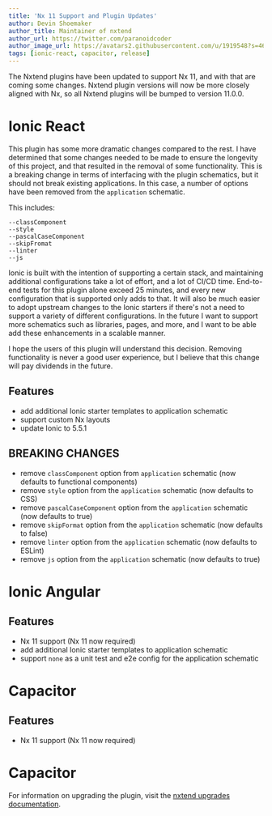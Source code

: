 ```yaml
---
title: 'Nx 11 Support and Plugin Updates'
author: Devin Shoemaker
author_title: Maintainer of nxtend
author_url: https://twitter.com/paranoidcoder
author_image_url: https://avatars2.githubusercontent.com/u/1919548?s=460&u=e8799ad545249d59bf57b7ee35a8841825004ca0&v=4
tags: [ionic-react, capacitor, release]
---
```


The Nxtend plugins have been updated to support Nx 11, and with that are coming some changes. Nxtend plugin versions will now be more closely aligned with Nx, so all Nxtend plugins will be bumped to version 11.0.0.

# Ionic React

This plugin has some more dramatic changes compared to the rest. I have determined that some changes needed to be made to ensure the longevity of this project, and that resulted in the removal of some functionality. This is a breaking change in terms of interfacing with the plugin schematics, but it should not break existing applications. In this case, a number of options have been removed from the `application` schematic.

This includes:

```
--classComponent
--style
--pascalCaseComponent
--skipFromat
--linter
--js
```

Ionic is built with the intention of supporting a certain stack, and maintaining additional configurations take a lot of effort, and a lot of CI/CD time. End-to-end tests for this plugin alone exceed 25 minutes, and every new configuration that is supported only adds to that. It will also be much easier to adopt upstream changes to the Ionic starters if there's not a need to support a variety of different configurations. In the future I want to support more schematics such as libraries, pages, and more, and I want to be able add these enhancements in a scalable manner.

I hope the users of this plugin will understand this decision. Removing functionality is never a good user experience, but I believe that this change will pay dividends in the future.

## Features

- add additional Ionic starter templates to application schematic
- support custom Nx layouts
- update Ionic to 5.5.1

## BREAKING CHANGES

- remove `classComponent` option from `application` schematic (now defaults to functional components)
- remove `style` option from the `application` schematic (now defaults to CSS)
- remove `pascalCaseComponent` option from the `application` schematic (now defaults to true)
- remove `skipFormat` option from the `application` schematic (now defaults to false)
- remove `linter` option from the `application` schematic (now defaults to ESLint)
- remove `js` option from the `application` schematic (now defaults to true)

# Ionic Angular

## Features

- Nx 11 support (Nx 11 now required)
- add additional Ionic starter templates to application schematic
- support `none` as a unit test and e2e config for the application schematic

# Capacitor

## Features

- Nx 11 support (Nx 11 now required)

# Capacitor

For information on upgrading the plugin, visit the [nxtend upgrades documentation](../docs/nxtend/upgrades).
